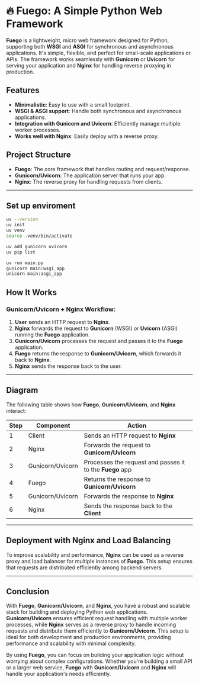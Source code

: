 # 🔥 Fuego: A Simple Python Web Framework

**Fuego** is a lightweight, micro web framework designed for Python, supporting both **WSGI** and **ASGI** for synchronous and asynchronous applications. It's simple, flexible, and perfect for small-scale applications or APIs. The framework works seamlessly with **Gunicorn** or **Uvicorn** for serving your application and **Nginx** for handling reverse proxying in production.

## Features

- **Minimalistic**: Easy to use with a small footprint.
- **WSGI & ASGI support**: Handle both synchronous and asynchronous applications.
- **Integration with Gunicorn and Uvicorn**: Efficiently manage multiple worker processes.
- **Works well with Nginx**: Easily deploy with a reverse proxy.

## Project Structure

- **Fuego**: The core framework that handles routing and request/response.
- **Gunicorn/Uvicorn**: The application server that runs your app.
- **Nginx**: The reverse proxy for handling requests from clients.

---

## Set up enviroment

```bash
uv --version
uv init
uv venv
source .venv/bin/activate

uv add gunicorn uvicorn
uv pip list
```

```bash
uv run main.py
gunicorn main:wsgi_app
unicorn main:asgi_app
```

## How It Works

### Gunicorn/Uvicorn + Nginx Workflow:

1. **User** sends an HTTP request to **Nginx**.
2. **Nginx** forwards the request to **Gunicorn** (WSGI) or **Uvicorn** (ASGI) running the **Fuego** application.
3. **Gunicorn/Uvicorn** processes the request and passes it to the **Fuego** application.
4. **Fuego** returns the response to **Gunicorn/Uvicorn**, which forwards it back to **Nginx**.
5. **Nginx** sends the response back to the user.

---

## Diagram

The following table shows how **Fuego**, **Gunicorn/Uvicorn**, and **Nginx** interact:

| **Step** | **Component** | **Action**                                               |
| -------- | ------------- | -------------------------------------------------------- |
| 1        | Client        | Sends an HTTP request to **Nginx**                       |
| 2        | Nginx         | Forwards the request to **Gunicorn/Uvicorn**             |
| 3        | Gunicorn/Uvicorn      | Processes the request and passes it to the **Fuego** app |
| 4        | Fuego         | Returns the response to **Gunicorn/Uvicorn**                     |
| 5        | Gunicorn/Uvicorn      | Forwards the response to **Nginx**                       |
| 6        | Nginx         | Sends the response back to the **Client**                |

---

## Deployment with Nginx and Load Balancing

To improve scalability and performance, **Nginx** can be used as a reverse proxy and load balancer for multiple instances of **Fuego**. This setup ensures that requests are distributed efficiently among backend servers.

---

## Conclusion

With **Fuego**, **Gunicorn/Uvicorn**, and **Nginx**, you have a robust and scalable stack for building and deploying Python web applications. **Gunicorn/Uvicorn** ensures efficient request handling with multiple worker processes, while **Nginx** serves as a reverse proxy to handle incoming requests and distribute them efficiently to **Gunicorn/Uvicorn**. This setup is ideal for both development and production environments, providing performance and scalability with minimal complexity.

By using **Fuego**, you can focus on building your application logic without worrying about complex configurations. Whether you're building a small API or a larger web service, **Fuego** with **Gunicorn/Uvicorn** and **Nginx** will handle your application's needs efficiently.
